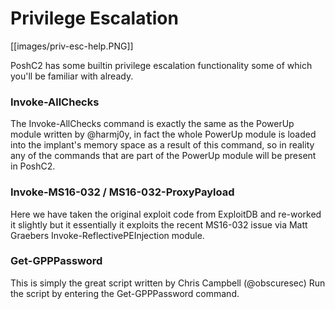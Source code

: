 # Privilege Escalation

[[images/priv-esc-help.PNG]]

PoshC2 has some builtin privilege escalation functionality some of which you'll be familiar with already.

### Invoke-AllChecks

The Invoke-AllChecks command is exactly the same as the PowerUp module written by @harmj0y, in fact the whole PowerUp module is loaded into the implant's memory space as a result of this command, so in reality any of the commands that are part of the PowerUp module will be present in PoshC2.

### Invoke-MS16-032 / MS16-032-ProxyPayload

Here we have taken the original exploit code from ExploitDB and re-worked it slightly but it essentially it exploits the recent MS16-032 issue via Matt Graebers Invoke-ReflectivePEInjection module.

### Get-GPPPassword

This is simply the great script written by Chris Campbell (@obscuresec)
Run the script by entering the Get-GPPPassword command.

